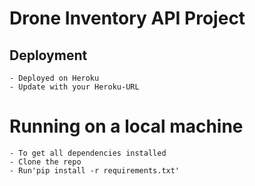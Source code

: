 # Drone Inventory API Project 

## Deployment
    - Deployed on Heroku
    - Update with your Heroku-URL

# Running on a local machine
    - To get all dependencies installed
    - Clone the repo
    - Run'pip install -r requirements.txt'